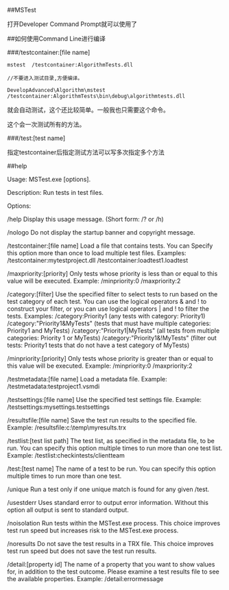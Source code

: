 ##MSTest

打开Developer Command Prompt就可以使用了

##如何使用Command Line进行编译

###/testcontainer:[file name] 

```
mstest  /testcontainer:AlgorithmTests.dll

//不要进入测试目录,方便编译。

DevelopAdvanced\Algorithm\mstest /testcontainer:AlgorithmTests\bin\debug\algorithmtests.dll
```  

就会自动测试，这个还比较简单。一般我也只需要这个命令。

这个会一次测试所有的方法。


###/test:[test name]  

指定testcontainer后指定测试方法可以写多次指定多个方法




##help

Usage:                      MSTest.exe [options].

Description:                        Run tests in test files.

Options:

  /help                             Display this usage message.
                                    (Short form: /? or /h)

  /nologo                           Do not display the startup banner and
                                    copyright message.

  /testcontainer:[file name]        Load a file that contains tests. You can
                                    Specify this option more than once to
                                    load multiple test files.
                                    Examples:
                                      /testcontainer:mytestproject.dll
                                      /testcontainer:loadtest1.loadtest

  /maxpriority:[priority]           Only tests whose priority is less than
                                    or equal to this value will be executed.
                                    Example:
                                    /minpriority:0 /maxpriority:2

  /category:[filter]                Use the specified filter to select tests
                                    to run based on the test category of each
                                    test.
                                    You can use the logical operators &
                                    and ! to construct your filter, or you
                                    can use logical operators | and ! to
                                    filter the tests.
                                    Examples:
                                    /category:Priority1
                                       (any tests with category: Priority1)
                                    /category:"Priority1&MyTests"
                                       (tests that must have multiple
                                        categories: Priority1 and MyTests)
                                    /category:"Priority1|MyTests"
                                       (all tests from multiple
                                        categories: Priority 1 or MyTests)
                                    /category:"Priority1&!MyTests"
                                       (filter out tests: Priority1 tests
                                         that do not have a test category
                                         of MyTests)

  /minpriority:[priority]           Only tests whose priority is greater than
                                    or equal to this value will be executed.
                                    Example:
                                    /minpriority:0 /maxpriority:2

  /testmetadata:[file name]         Load a metadata file.
                                    Example:
                                      /testmetadata:testproject1.vsmdi

  /testsettings:[file name]         Use the specified test settings file.
                                    Example:
                                      /testsettings:mysettings.testsettings

  /resultsfile:[file name]          Save the test run results to the specified
                                    file.
                                    Example:
                                      /resultsfile:c:\temp\myresults.trx

  /testlist:[test list path]        The test list, as specified in the metadata
                                    file, to be run. You can specify this
                                    option multiple times to run more than
                                    one test list.
                                    Example:
                                      /testlist:checkintests/clientteam

  /test:[test name]                 The name of a test to be run. You can
                                    specify this option multiple times to run
                                    more than one test.

  /unique                           Run a test only if one unique match is
                                    found for any given /test.

  /usestderr                        Uses standard error to output error
                                    information.  Without this option all
                                    output is sent to standard output.

  /noisolation                      Run tests within the MSTest.exe process.
                                    This choice improves test run speed but
                                    increases risk to the MSTest.exe process.

  /noresults                        Do not save the test results in a TRX file.
                                    This choice improves test run speed but
                                    does not save the test run results.

  /detail:[property id]             The name of a property that you want to
                                    show values for, in addition to the test
                                    outcome. Please examine a test results
                                    file to see the available properties.
                                    Example: /detail:errormessage